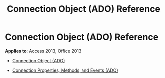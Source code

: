 ﻿---
title: Connection Object (ADO) Reference
TOCTitle: Connection Object (ADO)
ms:assetid: 817875e9-0970-4d26-8c35-6c6257279bd0
ms:mtpsurl: https://msdn.microsoft.com/library/JJ249556(v=office.15)
ms:contentKeyID: 48545950
ms.date: 09/18/2015
mtps_version: v=office.15
---

# Connection Object (ADO) Reference


**Applies to**: Access 2013, Office 2013



  - [Connection Object (ADO)](connection-object-ado.md)

  - [Connection Properties, Methods, and Events (ADO)](connection-properties-methods-and-events-ado.md)

